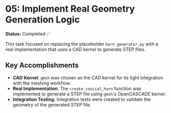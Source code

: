 # 05: Implement Real Geometry Generation Logic

**Status:** Completed ✅

This task focused on replacing the placeholder `horn_generator.py` with a real implementation that uses a CAD kernel to generate STEP files.

## Key Accomplishments

- **CAD Kernel**: `gmsh` was chosen as the CAD kernel for its tight integration with the meshing workflow.
- **Real Implementation**: The `create_conical_horn` function was implemented to generate a STEP file using `gmsh`'s OpenCASCADE kernel.
- **Integration Testing**: Integration tests were created to validate the geometry of the generated STEP file. 